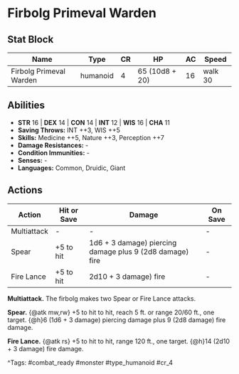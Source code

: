 # Firbolg Primeval Warden

## Stat Block

| Name | Type | CR | HP | AC | Speed |
|------|------|----|----|----|-------|
| Firbolg Primeval Warden | humanoid | 4 | 65 (10d8 + 20) | 16 | walk 30 |

## Abilities

- **STR** 16 | **DEX** 14 | **CON** 14 | **INT** 12 | **WIS** 16 | **CHA** 11
- **Saving Throws:** INT ++3, WIS ++5  
- **Skills:** Medicine ++5, Nature ++3, Perception ++7  
- **Damage Resistances:** -  
- **Condition Immunities:** -  
- **Senses:** -  
- **Languages:** Common, Druidic, Giant


## Actions

| Action | Hit or Save | Damage | On Save |
|--------|--------------|--------|----------|
| Multiattack | - | - | - |
| Spear | +5 to hit | 1d6 + 3 damage) piercing damage plus 9 (2d8 damage) fire | - |
| Fire Lance | +5 to hit | 2d10 + 3 damage) fire | - |

**Multiattack.** The firbolg makes two Spear or Fire Lance attacks.

**Spear.** {@atk mw,rw} +5 to hit to hit, reach 5 ft. or range 20/60 ft., one target. {@h}6 (1d6 + 3 damage) piercing damage plus 9 (2d8 damage) fire damage.

**Fire Lance.** {@atk rs} +5 to hit to hit, range 120 ft., one target. {@h}14 (2d10 + 3 damage) fire damage.


^Tags: #combat_ready #monster #type_humanoid #cr_4